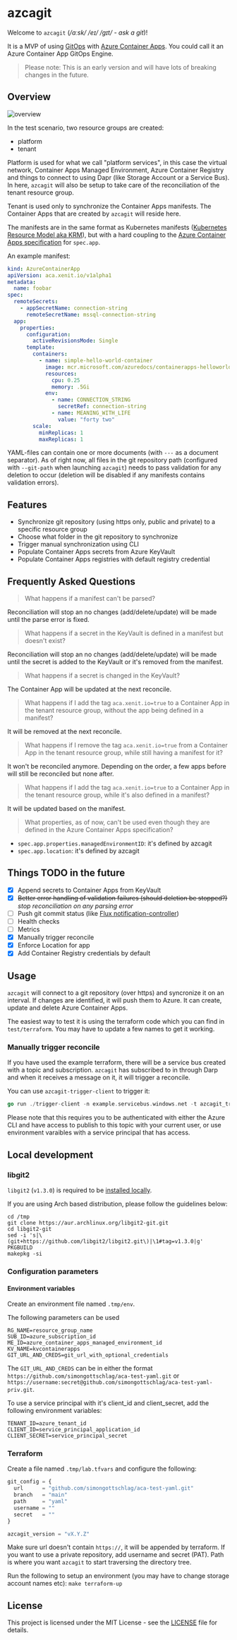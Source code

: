 # azcagit

Welcome to `azcagit` (_/ɑːsk/ /eɪ/ /ɡɪt/ - ask a git_)!

It is a MVP of using [GitOps](https://opengitops.dev/#principles) with [Azure Container Apps](https://azure.microsoft.com/en-us/services/container-apps/#overview). You could call it an Azure Container App GitOps Engine.

> Please note: This is an early version and will have lots of breaking changes in the future.

## Overview

![overview](docs/overview.png "Overview of azcagit")

In the test scenario, two resource groups are created:

- platform
- tenant

Platform is used for what we call "platform services", in this case the virtual network, Container Apps Managed Environment, Azure Container Registry and things to connect to using Dapr (like Storage Account or a Service Bus). In here, `azcagit` will also be setup to take care of the reconciliation of the tenant resource group.

Tenant is used only to synchronize the Container Apps manifests. The Container Apps that are created by `azcagit` will reside here.

The manifests are in the same format as Kubernetes manifests ([Kubernetes Resource Model aka KRM](https://cloud.google.com/blog/topics/developers-practitioners/build-platform-krm-part-2-how-kubernetes-resource-model-works)), but with a hard coupling to the [Azure Container Apps specification](https://docs.microsoft.com/en-us/azure/templates/microsoft.app/containerapps?pivots=deployment-language-arm-template) for `spec.app`.

An example manifest:

```yaml
kind: AzureContainerApp
apiVersion: aca.xenit.io/v1alpha1
metadata:
  name: foobar
spec:
  remoteSecrets:
    - appSecretName: connection-string
      remoteSecretName: mssql-connection-string
  app:
    properties:
      configuration:
        activeRevisionsMode: Single
      template:
        containers:
          - name: simple-hello-world-container
            image: mcr.microsoft.com/azuredocs/containerapps-helloworld:latest
            resources:
              cpu: 0.25
              memory: .5Gi
            env:
              - name: CONNECTION_STRING
                secretRef: connection-string
              - name: MEANING_WITH_LIFE
                value: "forty two"
        scale:
          minReplicas: 1
          maxReplicas: 1
```

YAML-files can contain one or more documents (with `---` as a document separator). As of right now, all files in the git repository path (configured with `--git-path` when launching `azcagit`) needs to pass validation for any deletion to occur (deletion will be disabled if any manifests contains validation errors).

## Features

- Synchronize git repository (using https only, public and private) to a specific resource group
- Choose what folder in the git repository to synchronize
- Trigger manual synchronization using CLI
- Populate Container Apps secrets from Azure KeyVault
- Populate Container Apps registries with default registry credential

## Frequently Asked Questions

> What happens if a manifest can't be parsed?

Reconciliation will stop an no changes (add/delete/update) will be made until the parse error is fixed.

> What happens if a secret in the KeyVault is defined in a manifest but doesn't exist?

Reconciliation will stop an no changes (add/delete/update) will be made until the secret is added to the KeyVault or it's removed from the manifest.

> What happens if a secret is changed in the KeyVault?

The Container App will be updated at the next reconcile.

> What happens if I add the tag `aca.xenit.io=true` to a Container App in the tenant resource group, without the app being defined in a manifest?

It will be removed at the next reconcile.

> What happens if I remove the tag `aca.xenit.io=true` from a Container App in the tenant resource group, while still having a manifest for it?

It won't be reconciled anymore. Depending on the order, a few apps before will still be reconciled but none after.

> What happens if I add the tag `aca.xenit.io=true` to a Container App in the tenant resource group, while it's also defined in a manifest?

It will be updated based on the manifest.

> What properties, as of now, can't be used even though they are defined in the Azure Container Apps specification?

- `spec.app.properties.managedEnvironmentID`: it's defined by azcagit
- `spec.app.location`: it's defined by azcagit

## Things TODO in the future

- [x] Append secrets to Container Apps from KeyVault
- [x] ~~Better error handling of validation failures (should deletion be stopped?)~~ _stop reconciliation on any parsing error_
- [ ] Push git commit status (like [Flux notification-controller](https://fluxcd.io/docs/components/notification/provider/#git-commit-status))
- [ ] Health checks
- [ ] Metrics
- [x] Manually trigger reconcile
- [x] Enforce Location for app
- [x] Add Container Registry credentials by default

## Usage

`azcagit` will connect to a git repository (over https) and syncronize it on an interval. If changes are identified, it will push them to Azure. It can create, update and delete Azure Container Apps.

The easiest way to test it is using the terraform code which you can find in `test/terraform`. You may have to update a few names to get it working.

### Manually trigger reconcile

If you have used the example terraform, there will be a service bus created with a topic and subscription. `azcagit` has subscribed to in through Darp and when it receives a message on it, it will trigger a reconcile.

You can use `azcagit-trigger-client` to trigger it:

```go
go run ./trigger-client -n example.servicebus.windows.net -t azcagit_trigger
```

Please note that this requires you to be authenticated with either the Azure CLI and have access to publish to this topic with your current user, or use environment varaibles with a service principal that has access.

## Local development

### libgit2

`libgit2` (`v1.3.0`) is required to be [installed locally](https://github.com/libgit2/libgit2#installation).

If you are using Arch based distribution, please follow the guidelines below:

```shell
cd /tmp
git clone https://aur.archlinux.org/libgit2-git.git
cd libgit2-git
sed -i 's|\(git+https://github.com/libgit2/libgit2.git\)|\1#tag=v1.3.0|g' PKGBUILD
makepkg -si
```

### Configuration parameters

#### Environment variables

Create an environment file named `.tmp/env`.

The following parameters can be used

```env
RG_NAME=resource_group_name
SUB_ID=azure_subscription_id
ME_ID=azure_container_apps_managed_environment_id
KV_NAME=kvcontainerapps
GIT_URL_AND_CREDS=git_url_with_optional_credentials
```

The `GIT_URL_AND_CREDS` can be in either the format `https://github.com/simongottschlag/aca-test-yaml.git` or `https://username:secret@github.com/simongottschlag/aca-test-yaml-priv.git`.

To use a service principal with it's client_id and client_secret, add the following environment variables:

```env
TENANT_ID=azure_tenant_id
CLIENT_ID=service_principal_application_id
CLIENT_SECRET=service_principal_secret
```

### Terraform

Create a file named `.tmp/lab.tfvars` and configure the following:

```terraform
git_config = {
  url      = "github.com/simongottschlag/aca-test-yaml.git"
  branch   = "main"
  path     = "yaml"
  username = ""
  secret   = ""
}

azcagit_version = "vX.Y.Z"
```

Make sure url doesn't contain `https://`, it will be appended by terraform. If you want to use a private repository, add username and secret (PAT). Path is where you want `azcagit` to start traversing the directory tree.

Run the following to setup an environment (you may have to change storage account names etc): `make terraform-up`

## License

This project is licensed under the MIT License - see the [LICENSE](LICENSE) file for details.
